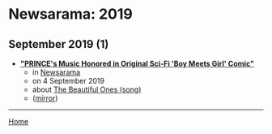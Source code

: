 # Newsarama: 2019

## September 2019 (1)

 - [**"PRINCE's Music Honored in Original Sci-Fi 'Boy Meets Girl' Comic"**](https://www.newsarama.com/46789-prince-s-music-honored-in-original-sci-fi-boy-meets-girl-comic.html)
    - in [Newsarama](../../../publications/k-o/newsarama/index.md)
    - on 4 September 2019
    - about [The Beautiful Ones (song)](../../../topics/song/the-beautiful-ones/index.md)
    - ([mirror](https://web.archive.org/web/*/https://www.newsarama.com/46789-prince-s-music-honored-in-original-sci-fi-boy-meets-girl-comic.html))

----

[Home](../index.md)
